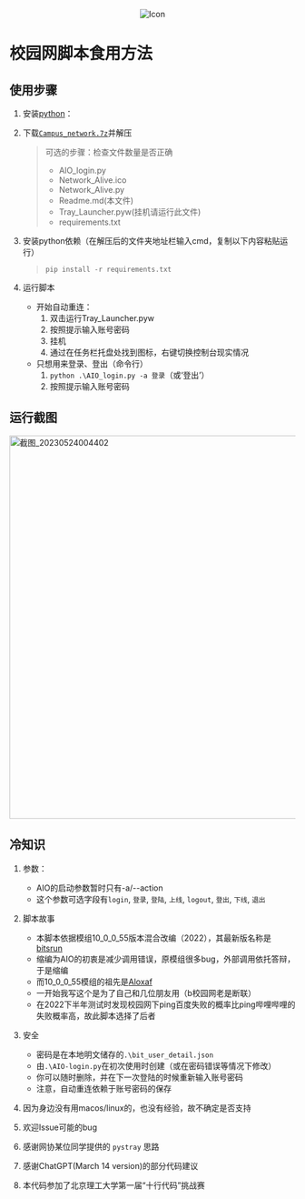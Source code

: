 <p align="center">
  <img src="https://github.com/KJH-x/Batch_Collections/blob/main/Campus_network/Network_Alive.ico" alt="Icon">
</p>

# 校园网脚本食用方法

## 使用步骤

1. 安装[python](https://www.python.org/downloads/)：

2. 下载[`Campus_network.7z`](https://github.com/KJH-x/Batch_Collections/blob/main/Campus_network/Campus_network.7z)并解压

    > 可选的步骤：检查文件数量是否正确
    >
    > - AIO_login.py
    > - Network_Alive.ico
    > - Network_Alive.py
    > - Readme.md(本文件)
    > - Tray_Launcher.pyw(挂机请运行此文件)
    > - requirements.txt

3. 安装python依赖（在解压后的文件夹地址栏输入cmd，复制以下内容粘贴运行）

    > ```batch
    > pip install -r requirements.txt
    > ```

4. 运行脚本
    - 开始自动重连：
        1. 双击运行Tray_Launcher.pyw
        2. 按照提示输入账号密码
        3. 挂机
        4. 通过在任务栏托盘处找到图标，右键切换控制台现实情况
    - 只想用来登录、登出（命令行）
        1. `python .\AIO_login.py -a 登录`（或‘登出’）
        2. 按照提示输入账号密码

## 运行截图

<img width="674" alt="截图_20230524004402" src="https://github.com/KJH-x/Batch_Collections/assets/53437291/3f3803ae-7013-446d-95f0-dee4f68d5e6d">

## 冷知识

1. 参数：
    - AIO的启动参数暂时只有-a/--action
    - 这个参数可选字段有`login`, `登录`, `登陆`, `上线`, `logout`, `登出`, `下线`, `退出`
2. 脚本故事
    - 本脚本依据模组10_0_0_55版本混合改编（2022），其最新版名称是[bitsrun](https://github.com/BITNP/bitsrun)
    - 缩编为AIO的初衷是减少调用错误，原模组很多bug，外部调用依托答辩，于是缩编
    - 而10_0_0_55模组的祖先是[Aloxaf](https://github.com/Aloxaf/10_0_0_55_login)
    - 一开始我写这个是为了自己和几位朋友用（b校园网老是断联）
    - 在2022下半年测试时发现校园网下ping百度失败的概率比ping哔哩哔哩的失败概率高，故此脚本选择了后者
3. 安全
    - 密码是在本地明文储存的`.\bit_user_detail.json`
    - 由`.\AIO-login.py`在初次使用时创建（或在密码错误等情况下修改）
    - 你可以随时删除，并在下一次登陆的时候重新输入账号密码
    - 注意，自动重连依赖于账号密码的保存

4. 因为身边没有用macos/linux的，也没有经验，故不确定是否支持
5. 欢迎Issue可能的bug
6. 感谢网协某位同学提供的 `pystray` 思路
7. 感谢ChatGPT(March 14 version)的部分代码建议
8. 本代码参加了北京理工大学第一届“十行代码”挑战赛
